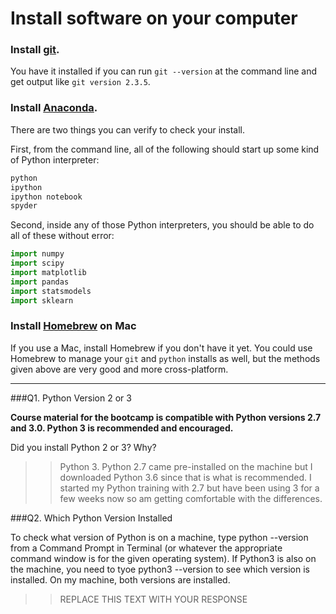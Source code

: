 # Install software on your computer


### Install [git](http://git-scm.com/).

You have it installed if you can run `git --version` at the command
line and get output like `git version 2.3.5`.


### Install [Anaconda](http://continuum.io/downloads).

There are two things you can verify to check your install.

First, from the command line, all of the following should start up
some kind of Python interpreter:

```bash
python
ipython
ipython notebook
spyder
```

Second, inside any of those Python interpreters, you should be able to
do all of these without error:

```python
import numpy
import scipy
import matplotlib
import pandas
import statsmodels
import sklearn
```

### Install [Homebrew](http://brew.sh/) on Mac

If you use a Mac, install Homebrew if you don't
have it yet. You could use Homebrew to manage your `git` and `python`
installs as well, but the methods given above are very good and more
cross-platform.

---

###Q1. Python Version 2 or 3

**Course material for the bootcamp is compatible with Python versions 2.7 and 3.0. Python 3 is recommended and encouraged.**  

Did you install Python 2 or 3? Why?  

>> Python 3.  Python 2.7 came pre-installed on the machine but I downloaded Python 3.6 since that is what is recommended.
I started my Python training with 2.7 but have been using 3 for a few weeks now so am getting comfortable with the differences.

###Q2. Which Python Version Installed   

To check what version of Python is on a machine, type python --version from a Command Prompt in Terminal (or whatever
the appropriate command window is for the given operating system).  If Python3 is also on the machine,
you need to tyoe python3 --version to see which version is installed.  On my machine, both versions are installed.

>> REPLACE THIS TEXT WITH YOUR RESPONSE

 


